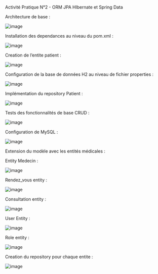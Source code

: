 Activité Pratique N°2 - ORM JPA HIbernate et Spring Data

Architecture de base :

![image](https://github.com/user-attachments/assets/2448dbb7-c784-464a-9be0-1711df1d439f)

Installation des dependances au niveau du pom.xml :

![image](https://github.com/user-attachments/assets/e2db4643-9b0e-41f6-b44a-c1eb7d308c92)

Creation de l’entite patient :

![image](https://github.com/user-attachments/assets/1b555d54-a2af-42ce-a339-81d1cbf00750)

Configuration de la base de données H2 au niveau de fichier properties :

![image](https://github.com/user-attachments/assets/b2c2da6d-7002-4a42-89fe-5425fc3a77e9)

Implémentation du repository Patient :

![image](https://github.com/user-attachments/assets/597b9078-35a0-4d50-9003-310ddc5b3b39)

Tests des fonctionnalités de base CRUD :

![image](https://github.com/user-attachments/assets/0c89b486-ebeb-4e08-a8c4-ab896941b681)

Configuration de MySQL :

![image](https://github.com/user-attachments/assets/8a552d35-1fd4-4791-9220-29c1e846b192)

Extension du modèle avec les entités médicales :

Entity Medecin :

![image](https://github.com/user-attachments/assets/fc80eb1d-77db-41de-a3d4-9de65765af9e)

Rendez_vous entity :

![image](https://github.com/user-attachments/assets/e90913b1-fac8-4c59-88a9-0b04312c68c5)

Consultation entity :

![image](https://github.com/user-attachments/assets/4b4f3a25-a303-4f16-a713-1ed2fd374c83)

User Entity :

![image](https://github.com/user-attachments/assets/5ac2725c-b78a-4622-a9a6-71be4fd9a373)

Role entity :

![image](https://github.com/user-attachments/assets/0c2e0580-1686-4002-93e8-955ca32962c7)


Creation du repository pour chaque entite :

![image](https://github.com/user-attachments/assets/c8b0b6a6-90cb-4168-b06d-67ad549dfc7b)
